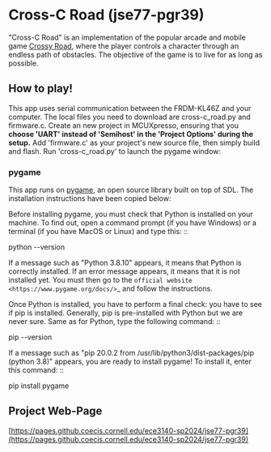 # Cross-C Road (jse77-pgr39)
"Cross-C Road" is an implementation of the popular arcade and mobile game [Crossy Road](https://en.wikipedia.org/wiki/Crossy_Road), where the player controls a character through an endless path of obstacles. The objective of the game is to live for as long as possible. 

## How to play!
This app uses serial communication between the FRDM-KL46Z and your computer. The local files you need to download are cross-c_road.py and firmware.c. Create an new project in MCUXpresso, ensuring that you **choose 'UART'  instead of 'Semihost' in the 'Project Options' during the setup.** Add 'firmware.c' as your project's new source file, then simply build and flash. Run 'cross-c_road.py' to launch the pygame window: 

### pygame
This app runs on [pygame](https://github.com/pygame/pygame), an open source library built on top of SDL. The installation instructions have been copied below:

Before installing pygame, you must check that Python is installed
on your machine. To find out, open a command prompt (if you have
Windows) or a terminal (if you have MacOS or Linux) and type this:
::

   python --version


If a message such as "Python 3.8.10" appears, it means that Python
is correctly installed. If an error message appears, it means that
it is not installed yet. You must then go to the `official website
<https://www.pygame.org/docs/>`_ and follow the instructions.

Once Python is installed, you have to perform a final check: you have
to see if pip is installed. Generally, pip is pre-installed with
Python but we are never sure. Same as for Python, type the following
command:
::

   pip --version


If a message such as "pip 20.0.2 from /usr/lib/python3/dist-packages/pip
(python 3.8)" appears, you are ready to install pygame! To install
it, enter this command:
::

   pip install pygame 

## Project Web-Page
[https://pages.github.coecis.cornell.edu/ece3140-sp2024/jse77-pgr39](https://pages.github.coecis.cornell.edu/ece3140-sp2024/jse77-pgr39)
